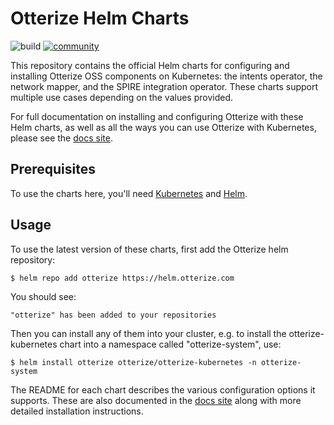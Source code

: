 # Otterize Helm Charts

![build](https://github.com/otterize/helm-charts/actions/workflows/build.yaml/badge.svg)
[![community](https://img.shields.io/badge/slack-Otterize_Slack-orange.svg?logo=slack)](https://joinslack.otterize.com)

This repository contains the official Helm charts for configuring and installing Otterize OSS components on Kubernetes: the intents operator, the network mapper, and the SPIRE integration operator. These charts support multiple use cases depending on the values provided.

For full documentation on installing and configuring Otterize with these Helm charts, as well as all the ways you can use Otterize with Kubernetes, please see the
[docs site](https://docs.otterize.com/).

## Prerequisites

To use the charts here, you'll need [Kubernetes](https://kubernetes.io/docs/home/) and [Helm](https://helm.sh/docs/intro/quickstart/).

## Usage

To use the latest version of these charts, first add the Otterize helm repository:

```console
$ helm repo add otterize https://helm.otterize.com
```
You should see:
```console
"otterize" has been added to your repositories
````

Then you can install any of them into your cluster, e.g. to install the otterize-kubernetes chart into a namespace called "otterize-system", use:
```console
$ helm install otterize otterize/otterize-kubernetes -n otterize-system
```

The README for each chart describes the various configuration options it supports. 
These are also documented in the [docs site](https://docs.otterize.com/) along with more detailed installation instructions.
